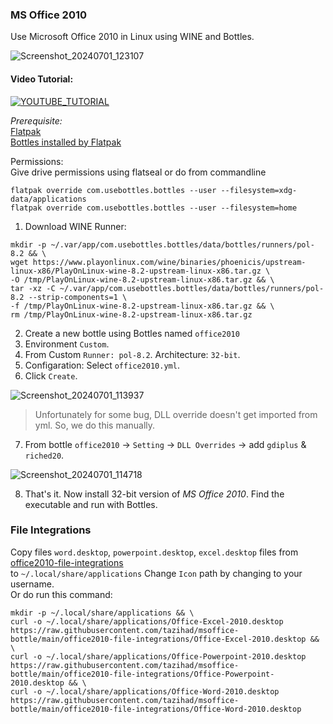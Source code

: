 ### MS Office 2010
Use Microsoft Office 2010 in Linux using WINE and Bottles.  

![Screenshot_20240701_123107](https://github.com/tazihad/msoffice-bottle/assets/19417232/6e51ebef-4e25-4a78-af1e-725c197fc8c2)  

#### Video Tutorial:  

[![YOUTUBE_TUTORIAL](https://img.youtube.com/vi/Gb95naAjBsg/0.jpg)](https://www.youtube.com/watch?v=Gb95naAjBsg)

*Prerequisite:*   
[Flatpak](https://flatpak.org/setup/)  
[Bottles installed by Flatpak](https://flathub.org/apps/com.usebottles.bottles)  

Permissions:  
Give drive permissions using flatseal or do from commandline
```
flatpak override com.usebottles.bottles --user --filesystem=xdg-data/applications
flatpak override com.usebottles.bottles --user --filesystem=home
```

1. Download WINE Runner:
```
mkdir -p ~/.var/app/com.usebottles.bottles/data/bottles/runners/pol-8.2 && \
wget https://www.playonlinux.com/wine/binaries/phoenicis/upstream-linux-x86/PlayOnLinux-wine-8.2-upstream-linux-x86.tar.gz \
-O /tmp/PlayOnLinux-wine-8.2-upstream-linux-x86.tar.gz && \
tar -xz -C ~/.var/app/com.usebottles.bottles/data/bottles/runners/pol-8.2 --strip-components=1 \
-f /tmp/PlayOnLinux-wine-8.2-upstream-linux-x86.tar.gz && \
rm /tmp/PlayOnLinux-wine-8.2-upstream-linux-x86.tar.gz
```

2. Create a new bottle using Bottles named `office2010`  
3. Environment `Custom`.  
4. From Custom `Runner: pol-8.2`. Architecture: `32-bit`.  
5. Configaration: Select `office2010.yml`.  
6. Click `Create`.
   
![Screenshot_20240701_113937](https://github.com/tazihad/msoffice-bottle/assets/19417232/916c186a-08c8-4b81-8504-21ae0bab7dd3)  

> Unfortunately for some bug, DLL override doesn't get imported from yml. So, we do this manually.
7. From bottle `office2010` -> `Setting` -> `DLL Overrides` -> add `gdiplus` & `riched20`.

![Screenshot_20240701_114718](https://github.com/tazihad/msoffice-bottle/assets/19417232/ef064bed-62aa-4349-9424-7188cb4f6cb0)  

8. That's it. Now install 32-bit version of *MS Office 2010*. Find the executable and run with Bottles.  

### File Integrations  
Copy files `word.desktop`, `powerpoint.desktop`, `excel.desktop` files from [office2010-file-integrations](https://github.com/tazihad/msoffice-bottle/tree/main/office2010-file-integrations)  
 to `~/.local/share/applications` Change `Icon` path by changing to your username.  
Or do run this command:  
```
mkdir -p ~/.local/share/applications && \
curl -o ~/.local/share/applications/Office-Excel-2010.desktop https://raw.githubusercontent.com/tazihad/msoffice-bottle/main/office2010-file-integrations/Office-Excel-2010.desktop && \
curl -o ~/.local/share/applications/Office-Powerpoint-2010.desktop https://raw.githubusercontent.com/tazihad/msoffice-bottle/main/office2010-file-integrations/Office-Powerpoint-2010.desktop && \
curl -o ~/.local/share/applications/Office-Word-2010.desktop https://raw.githubusercontent.com/tazihad/msoffice-bottle/main/office2010-file-integrations/Office-Word-2010.desktop
```
